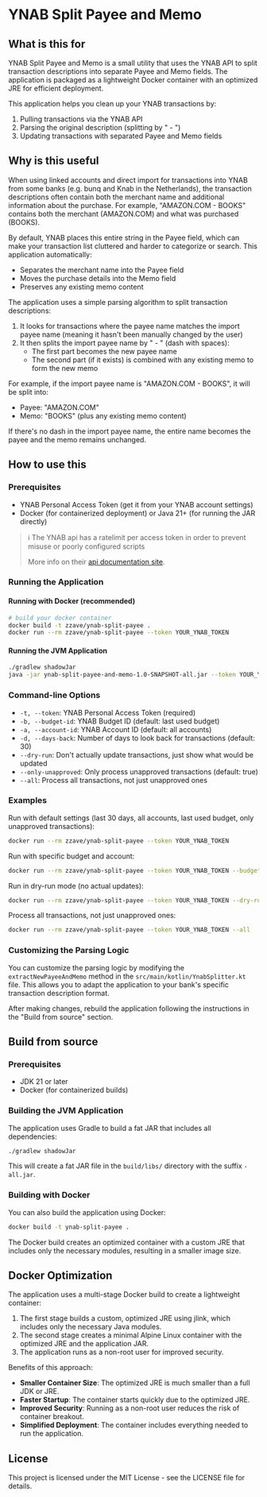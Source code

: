 # YNAB Split Payee and Memo

## What is this for

YNAB Split Payee and Memo is a small utility that uses the YNAB API to split transaction descriptions into separate
Payee and Memo fields. The application is packaged as a lightweight Docker container with an optimized JRE for efficient
deployment.

This application helps you clean up your YNAB transactions by:

1. Pulling transactions via the YNAB API
2. Parsing the original description (splitting by " - ")
3. Updating transactions with separated Payee and Memo fields

## Why is this useful

When using linked accounts and direct import for transactions into YNAB from some banks (e.g. bunq and Knab in the Netherlands), the transaction descriptions often contain both the merchant name
and additional information about the purchase. For example, "AMAZON.COM - BOOKS" contains both the merchant (AMAZON.COM)
and what was purchased (BOOKS).

By default, YNAB places this entire string in the Payee field, which can make your transaction list cluttered and harder
to categorize or search. This application automatically:

- Separates the merchant name into the Payee field
- Moves the purchase details into the Memo field
- Preserves any existing memo content

The application uses a simple parsing algorithm to split transaction descriptions:

1. It looks for transactions where the payee name matches the import payee name (meaning it hasn't been manually changed
   by the user)
2. It then splits the import payee name by " - " (dash with spaces):
    - The first part becomes the new payee name
    - The second part (if it exists) is combined with any existing memo to form the new memo

For example, if the import payee name is "AMAZON.COM - BOOKS", it will be split into:

- Payee: "AMAZON.COM"
- Memo: "BOOKS" (plus any existing memo content)

If there's no dash in the import payee name, the entire name becomes the payee and the memo remains unchanged.

## How to use this

### Prerequisites

- YNAB Personal Access Token (get it from your YNAB account settings)
- Docker (for containerized deployment) or Java 21+ (for running the JAR directly)

> ℹ️ The YNAB api has a ratelimit per access token in order to prevent misuse or poorly configured scripts
>
> More info on their [api documentation site](https://api.ynab.com/#rate-limiting).

### Running the Application

#### Running with Docker (recommended)

```bash
# build your docker container
docker build -t zzave/ynab-split-payee .
docker run --rm zzave/ynab-split-payee --token YOUR_YNAB_TOKEN
```

#### Running the JVM Application

```bash
./gradlew shadowJar
java -jar ynab-split-payee-and-memo-1.0-SNAPSHOT-all.jar --token YOUR_YNAB_TOKEN
```

### Command-line Options

- `-t, --token`: YNAB Personal Access Token (required)
- `-b, --budget-id`: YNAB Budget ID (default: last used budget)
- `-a, --account-id`: YNAB Account ID (default: all accounts)
- `-d, --days-back`: Number of days to look back for transactions (default: 30)
- `--dry-run`: Don't actually update transactions, just show what would be updated
- `--only-unapproved`: Only process unapproved transactions (default: true)
- `--all`: Process all transactions, not just unapproved ones

### Examples

Run with default settings (last 30 days, all accounts, last used budget, only unapproved transactions):

```bash
docker run --rm zzave/ynab-split-payee --token YOUR_YNAB_TOKEN
```

Run with specific budget and account:

```bash
docker run --rm zzave/ynab-split-payee --token YOUR_YNAB_TOKEN --budget-id BUDGET_ID --account-id ACCOUNT_ID
```

Run in dry-run mode (no actual updates):

```bash
docker run --rm zzave/ynab-split-payee --token YOUR_YNAB_TOKEN --dry-run
```

Process all transactions, not just unapproved ones:

```bash
docker run --rm zzave/ynab-split-payee --token YOUR_YNAB_TOKEN --all
```

### Customizing the Parsing Logic

You can customize the parsing logic by modifying the `extractNewPayeeAndMemo` method in the
`src/main/kotlin/YnabSplitter.kt` file. This allows you to adapt the application to your bank's specific transaction
description format.

After making changes, rebuild the application following the instructions in the "Build from source" section.

## Build from source

### Prerequisites

- JDK 21 or later
- Docker (for containerized builds)

### Building the JVM Application

The application uses Gradle to build a fat JAR that includes all dependencies:

```bash
./gradlew shadowJar
```

This will create a fat JAR file in the `build/libs/` directory with the suffix `-all.jar`.

### Building with Docker

You can also build the application using Docker:

```bash
docker build -t ynab-split-payee .
```

The Docker build creates an optimized container with a custom JRE that includes only the necessary modules, resulting in
a smaller image size.

## Docker Optimization

The application uses a multi-stage Docker build to create a lightweight container:

1. The first stage builds a custom, optimized JRE using jlink, which includes only the necessary Java modules.
2. The second stage creates a minimal Alpine Linux container with the optimized JRE and the application JAR.
3. The application runs as a non-root user for improved security.

Benefits of this approach:

- **Smaller Container Size**: The optimized JRE is much smaller than a full JDK or JRE.
- **Faster Startup**: The container starts quickly due to the optimized JRE.
- **Improved Security**: Running as a non-root user reduces the risk of container breakout.
- **Simplified Deployment**: The container includes everything needed to run the application.

## License

This project is licensed under the MIT License - see the LICENSE file for details.
